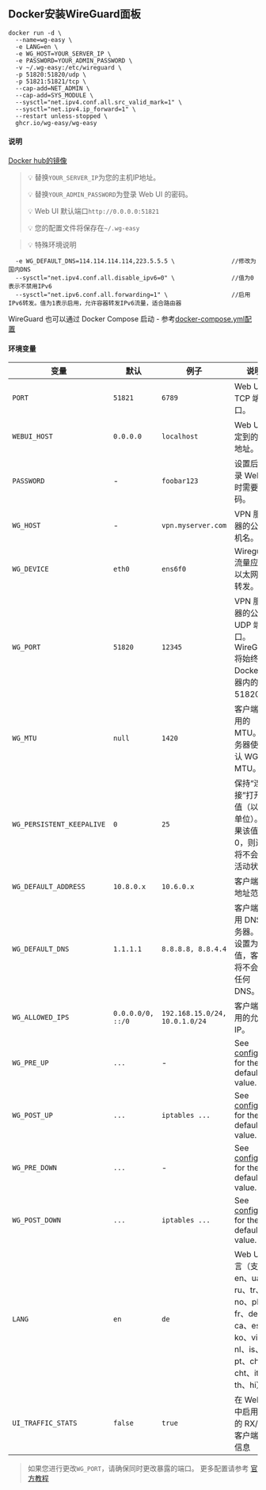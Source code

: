 ## Docker安装WireGuard面板


```
docker run -d \
  --name=wg-easy \
  -e LANG=en \
  -e WG_HOST=YOUR_SERVER_IP \
  -e PASSWORD=YOUR_ADMIN_PASSWORD \
  -v ~/.wg-easy:/etc/wireguard \
  -p 51820:51820/udp \
  -p 51821:51821/tcp \
  --cap-add=NET_ADMIN \
  --cap-add=SYS_MODULE \
  --sysctl="net.ipv4.conf.all.src_valid_mark=1" \
  --sysctl="net.ipv4.ip_forward=1" \
  --restart unless-stopped \
  ghcr.io/wg-easy/wg-easy
```

#### 说明
[Docker hub的镜像](https://hub.docker.com/r/weejewel/wg-easy/tags)


> 💡 替换`YOUR_SERVER_IP`为您的主机IP地址。
> 
> 💡 替换`YOUR_ADMIN_PASSWORD`为登录 Web UI 的密码。
> 
> 💡 Web UI 默认端口`http://0.0.0.0:51821`
> 
> 💡 您的配置文件将保存在`~/.wg-easy`
>


> 💡 特殊环境说明

```
  -e WG_DEFAULT_DNS=114.114.114.114,223.5.5.5 \                //修改为国内DNS
  --sysctl="net.ipv4.conf.all.disable_ipv6=0" \                //值为0表示不禁用IPv6
  --sysctl="net.ipv6.conf.all.forwarding=1" \                  //启用IPv6转发。值为1表示启用，允许容器转发IPv6流量，适合路由器
```

WireGuard 也可以通过 Docker Compose 启动 - 参考[docker-compose.yml配置](https://github.com/wg-easy/wg-easy/blob/master/docker-compose.yml)



#### 环境变量

| 变量 | 默认 | 例子 | 说明 |
| - | - | - | - |
| `PORT` | `51821` | `6789` | Web UI 的 TCP 端口。 |
| `WEBUI_HOST` | `0.0.0.0` | `localhost` | Web UI 绑定到的 IP 地址。 |
| `PASSWORD` | - | `foobar123` | 设置后，登录 Web UI 时需要密码。 |
| `WG_HOST` | - | `vpn.myserver.com` | VPN 服务器的公共主机名。 |
| `WG_DEVICE` | `eth0` | `ens6f0` | Wireguard 流量应通过以太网设备转发。 |
| `WG_PORT` | `51820` | `12345` | VPN 服务器的公共 UDP 端口。WireGuard 将始终侦听 Docker 容器内的 51820。 |
| `WG_MTU` | `null` | `1420` | 客户端将使用的 MTU。服务器使用默认 WG MTU。 |
| `WG_PERSISTENT_KEEPALIVE` | `0` | `25` | 保持“连接”打开的值（以秒为单位）。如果该值为 0，则连接将不会保持活动状态。 |
| `WG_DEFAULT_ADDRESS` | `10.8.0.x` | `10.6.0.x` | 客户端 IP 地址范围。 |
| `WG_DEFAULT_DNS` | `1.1.1.1` | `8.8.8.8, 8.8.4.4` | 客户端将使用 DNS 服务器。如果设置为空白值，客户端将不会使用任何 DNS。 |
| `WG_ALLOWED_IPS` | `0.0.0.0/0, ::/0` | `192.168.15.0/24, 10.0.1.0/24` | 客户端将使用的允许 IP。 |
| `WG_PRE_UP` | `...` | - | See [config.js](https://github.com/wg-easy/wg-easy/blob/master/src/config.js#L19) for the default value. |
| `WG_POST_UP` | `...` | `iptables ...` | See [config.js](https://github.com/wg-easy/wg-easy/blob/master/src/config.js#L20) for the default value. |
| `WG_PRE_DOWN` | `...` | - | See [config.js](https://github.com/wg-easy/wg-easy/blob/master/src/config.js#L27) for the default value. |
| `WG_POST_DOWN` | `...` | `iptables ...` | See [config.js](https://github.com/wg-easy/wg-easy/blob/master/src/config.js#L28) for the default value. |
| `LANG` | `en` | `de` | Web UI 语言（支持：en、ua、ru、tr、no、pl、fr、de、ca、es、ko、vi、nl、is、pt、chs、cht、it、th、hi）|
| `UI_TRAFFIC_STATS` | `false` | `true` | 在 Web UI 中启用详细的 RX/TX 客户端统计信息 |

> 如果您进行更改`WG_PORT`，请确保同时更改暴露的端口。
> 更多配置请参考 [官方教程](https://github.com/wg-easy/wg-easy)
